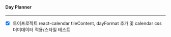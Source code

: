 
#### Day Planner
---
- [x] 토이프로젝트 react-calendar tileContent, dayFormat 추가 및 calendar css 더미데이터 적용/스타일 테스트
